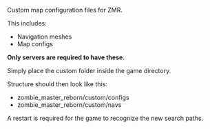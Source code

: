 Custom map configuration files for ZMR.

This includes:
- Navigation meshes
- Map configs

**Only servers are required to have these.**


Simply place the custom folder inside the game directory.

Structure should then look like this:
- zombie_master_reborn/custom/configs
- zombie_master_reborn/custom/navs


A restart is required for the game to recognize the new search paths.

